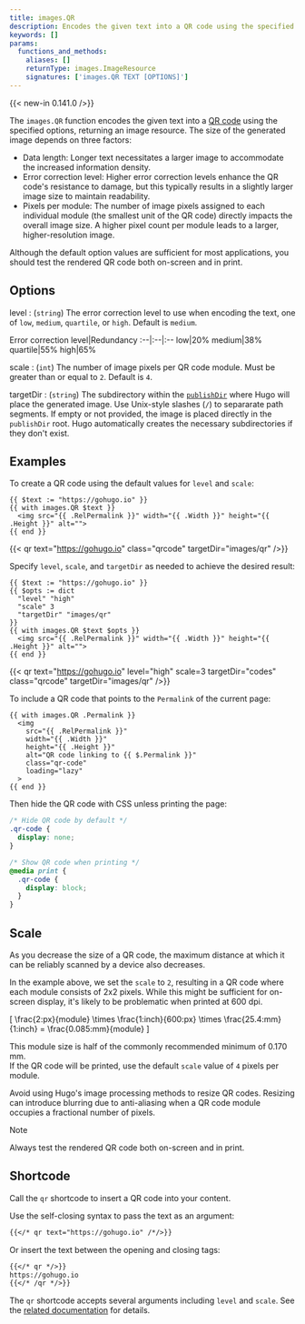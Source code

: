 ```yaml
---
title: images.QR
description: Encodes the given text into a QR code using the specified options, returning an image resource.
keywords: []
params:
  functions_and_methods:
    aliases: []
    returnType: images.ImageResource
    signatures: ['images.QR TEXT [OPTIONS]']
---
```


{{< new-in 0.141.0 />}}

The `images.QR` function encodes the given text into a [QR code][] using the specified options, returning an image resource. The size of the generated image depends on three factors:

- Data length: Longer text necessitates a larger image to accommodate the increased information density.
- Error correction level: Higher error correction levels enhance the QR code's resistance to damage, but this typically results in a slightly larger image size to maintain readability.
- Pixels per module: The number of image pixels assigned to each individual module (the smallest unit of the QR code) directly impacts the overall image size. A higher pixel count per module leads to a larger, higher-resolution image.

Although the default option values are sufficient for most applications, you should test the rendered QR code both on-screen and in print.

## Options

level
: (`string`) The error correction level to use when encoding the text, one of `low`, `medium`, `quartile`, or `high`. Default is `medium`.

  Error correction level|Redundancy
  :--|:--|:--
  low|20%
  medium|38%
  quartile|55%
  high|65%

scale
: (`int`) The number of image pixels per QR code module. Must be greater than or equal to `2`. Default is `4`.

targetDir
: (`string`) The subdirectory within the [`publishDir`][] where Hugo will place the generated image. Use Unix-style slashes (`/`) to separarate path segments. If empty or not provided, the image is placed directly in the `publishDir` root. Hugo automatically creates the necessary subdirectories if they don't exist.

## Examples

To create a QR code using the default values for `level` and `scale`:

```go-html-template
{{ $text := "https://gohugo.io" }}
{{ with images.QR $text }}
  <img src="{{ .RelPermalink }}" width="{{ .Width }}" height="{{ .Height }}" alt="">
{{ end }}
```

{{< qr text="https://gohugo.io" class="qrcode" targetDir="images/qr" />}}

Specify `level`, `scale`, and `targetDir` as needed to achieve the desired result:

```go-html-template
{{ $text := "https://gohugo.io" }}
{{ $opts := dict 
  "level" "high" 
  "scale" 3
  "targetDir" "images/qr"
}}
{{ with images.QR $text $opts }}
  <img src="{{ .RelPermalink }}" width="{{ .Width }}" height="{{ .Height }}" alt="">
{{ end }}
```

{{< qr text="https://gohugo.io" level="high" scale=3 targetDir="codes" class="qrcode" targetDir="images/qr" />}}

To include a QR code that points to the `Permalink` of the current page:

```go-html-template {file="layouts/page.html"}
{{ with images.QR .Permalink }}
  <img
    src="{{ .RelPermalink }}"
    width="{{ .Width }}"
    height="{{ .Height }}"
    alt="QR code linking to {{ $.Permalink }}"
    class="qr-code"
    loading="lazy"
  >
{{ end }}
```

Then hide the QR code with CSS unless printing the page:

```css
/* Hide QR code by default */
.qr-code {
  display: none;
}

/* Show QR code when printing */
@media print {
  .qr-code {
    display: block; 
  }
}
```

## Scale

As you decrease the size of a QR code, the maximum distance at which it can be reliably scanned by a device also decreases.

In the example above, we set the `scale` to `2`, resulting in a QR code where each module consists of 2x2 pixels. While this might be sufficient for on-screen display, it's likely to be problematic when printed at 600 dpi.

\[ \frac{2\:px}{module} \times \frac{1\:inch}{600\:px} \times \frac{25.4\:mm}{1\:inch} = \frac{0.085\:mm}{module} \]

This module size is half of the commonly recommended minimum of 0.170 mm.\
If the QR code will be printed, use the default `scale` value of `4` pixels per module.

Avoid using Hugo's image processing methods to resize QR codes. Resizing can introduce blurring due to anti-aliasing when a QR code module occupies a fractional number of pixels.

> [!note]
> Always test the rendered QR code both on-screen and in print.

## Shortcode

Call the `qr` shortcode to insert a QR code into your content.

Use the self-closing syntax to pass the text as an argument:

```md {file="content/example.md"}
{{</* qr text="https://gohugo.io" /*/>}}
```

Or insert the text between the opening and closing tags:

```md {file="content/example.md"}
{{</* qr */>}}
https://gohugo.io
{{</* /qr */>}}
```

The `qr` shortcode accepts several arguments including `level` and `scale`. See the [related documentation][] for details.

[`publishDir`]: /docs/reference/configuration/all/#publishdir
[QR code]: https://en.wikipedia.org/wiki/QR_code
[related documentation]: /docs/guides/embedded-shortcodes/qr/
